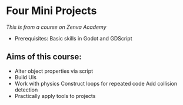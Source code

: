 # Four Mini Projects

*This is from a course on Zenva Academy*

- Prerequisites: Basic skills in Godot and GDScript 

## Aims of this course:

- Alter object properties via script
- Build UIs
- Work with physics
Construct loops for repeated code
Add collision detection
- Practically apply tools to projects